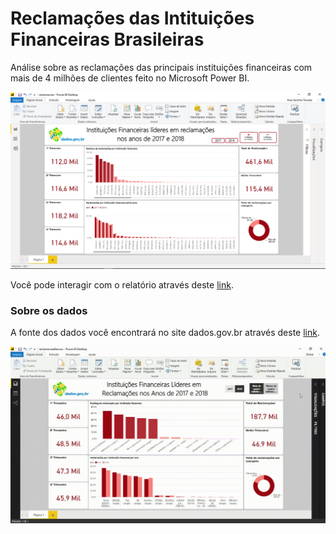 # Reclamações das Intituições Financeiras Brasileiras
Análise sobre as reclamações das principais instituições financeiras com mais de 4 milhões de clientes feito no Microsoft Power BI.

![Relatório reclamações](https://github.com/anacarolinatvres/reclamacoes-inst-financeiras/blob/master/image/relatorio.png)

Você pode interagir com o relatório através deste [link](https://app.powerbi.com/view?r=eyJrIjoiNWJkMWI4OWUtYzZjMS00MWRmLWE4MzAtNTljM2E4MmY0MWExIiwidCI6ImY4NWYzNjgwLTUwMTMtNGE0OS04Yjc5LTA4NTQyNWRkOTVlZCJ9).

### Sobre os dados
A fonte dos dados você encontrará no site dados.gov.br através deste [link](http://dados.gov.br/dataset/ranking-de-instituicoes-por-indice-de-reclamacoes).

![gif](https://github.com/anacarolinatvres/reclamacoes-inst-financeiras/blob/master/gif/reclamacoes.gif)
